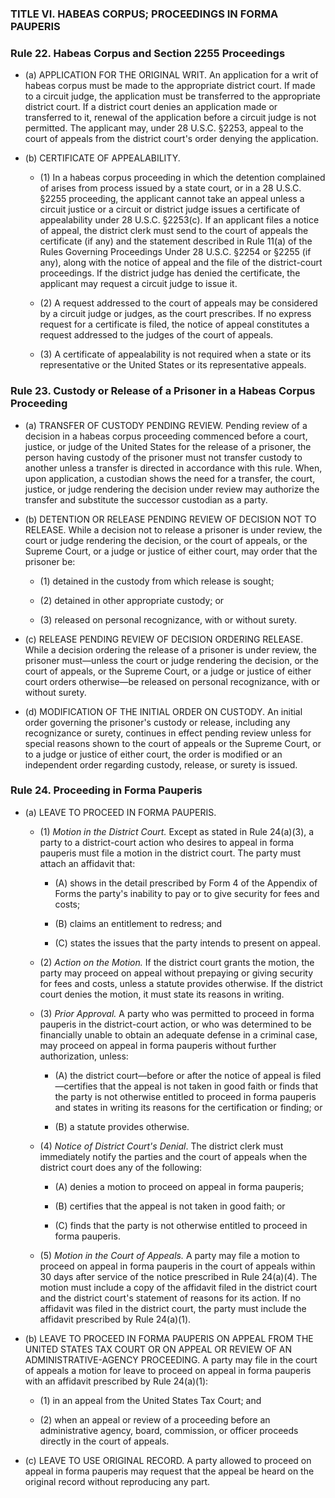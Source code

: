 ### TITLE VI. HABEAS CORPUS; PROCEEDINGS IN FORMA PAUPERIS

### Rule 22. Habeas Corpus and Section 2255 Proceedings
* (a) APPLICATION FOR THE ORIGINAL WRIT. An application for a writ of habeas corpus must be made to the appropriate district court. If made to a circuit judge, the application must be transferred to the appropriate district court. If a district court denies an application made or transferred to it, renewal of the application before a circuit judge is not permitted. The applicant may, under 28 U.S.C. §2253, appeal to the court of appeals from the district court's order denying the application.

* (b) CERTIFICATE OF APPEALABILITY.

  * (1) In a habeas corpus proceeding in which the detention complained of arises from process issued by a state court, or in a 28 U.S.C. §2255 proceeding, the applicant cannot take an appeal unless a circuit justice or a circuit or district judge issues a certificate of appealability under 28 U.S.C. §2253(c). If an applicant files a notice of appeal, the district clerk must send to the court of appeals the certificate (if any) and the statement described in Rule 11(a) of the Rules Governing Proceedings Under 28 U.S.C. §2254 or §2255 (if any), along with the notice of appeal and the file of the district-court proceedings. If the district judge has denied the certificate, the applicant may request a circuit judge to issue it.

  * (2) A request addressed to the court of appeals may be considered by a circuit judge or judges, as the court prescribes. If no express request for a certificate is filed, the notice of appeal constitutes a request addressed to the judges of the court of appeals.

  * (3) A certificate of appealability is not required when a state or its representative or the United States or its representative appeals.

### Rule 23. Custody or Release of a Prisoner in a Habeas Corpus Proceeding
* (a) TRANSFER OF CUSTODY PENDING REVIEW. Pending review of a decision in a habeas corpus proceeding commenced before a court, justice, or judge of the United States for the release of a prisoner, the person having custody of the prisoner must not transfer custody to another unless a transfer is directed in accordance with this rule. When, upon application, a custodian shows the need for a transfer, the court, justice, or judge rendering the decision under review may authorize the transfer and substitute the successor custodian as a party.

* (b) DETENTION OR RELEASE PENDING REVIEW OF DECISION NOT TO RELEASE. While a decision not to release a prisoner is under review, the court or judge rendering the decision, or the court of appeals, or the Supreme Court, or a judge or justice of either court, may order that the prisoner be:

  * (1) detained in the custody from which release is sought;

  * (2) detained in other appropriate custody; or

  * (3) released on personal recognizance, with or without surety.


* (c) RELEASE PENDING REVIEW OF DECISION ORDERING RELEASE. While a decision ordering the release of a prisoner is under review, the prisoner must—unless the court or judge rendering the decision, or the court of appeals, or the Supreme Court, or a judge or justice of either court orders otherwise—be released on personal recognizance, with or without surety.

* (d) MODIFICATION OF THE INITIAL ORDER ON CUSTODY. An initial order governing the prisoner's custody or release, including any recognizance or surety, continues in effect pending review unless for special reasons shown to the court of appeals or the Supreme Court, or to a judge or justice of either court, the order is modified or an independent order regarding custody, release, or surety is issued.

### Rule 24. Proceeding in Forma Pauperis
* (a) LEAVE TO PROCEED IN FORMA PAUPERIS.

  * (1) _Motion in the District Court._ Except as stated in Rule 24(a)(3), a party to a district-court action who desires to appeal in forma pauperis must file a motion in the district court. The party must attach an affidavit that:

    * (A) shows in the detail prescribed by Form 4 of the Appendix of Forms the party's inability to pay or to give security for fees and costs;

    * (B) claims an entitlement to redress; and

    * (C) states the issues that the party intends to present on appeal.


  * (2) _Action on the Motion._ If the district court grants the motion, the party may proceed on appeal without prepaying or giving security for fees and costs, unless a statute provides otherwise. If the district court denies the motion, it must state its reasons in writing.

  * (3) _Prior Approval._ A party who was permitted to proceed in forma pauperis in the district-court action, or who was determined to be financially unable to obtain an adequate defense in a criminal case, may proceed on appeal in forma pauperis without further authorization, unless:

    * (A) the district court—before or after the notice of appeal is filed—certifies that the appeal is not taken in good faith or finds that the party is not otherwise entitled to proceed in forma pauperis and states in writing its reasons for the certification or finding; or

    * (B) a statute provides otherwise.


  * (4) _Notice of District Court's Denial_. The district clerk must immediately notify the parties and the court of appeals when the district court does any of the following:

    * (A) denies a motion to proceed on appeal in forma pauperis;

    * (B) certifies that the appeal is not taken in good faith; or

    * (C) finds that the party is not otherwise entitled to proceed in forma pauperis.


  * (5) _Motion in the Court of Appeals._ A party may file a motion to proceed on appeal in forma pauperis in the court of appeals within 30 days after service of the notice prescribed in Rule 24(a)(4). The motion must include a copy of the affidavit filed in the district court and the district court's statement of reasons for its action. If no affidavit was filed in the district court, the party must include the affidavit prescribed by Rule 24(a)(1).


* (b) LEAVE TO PROCEED IN FORMA PAUPERIS ON APPEAL FROM THE UNITED STATES TAX COURT OR ON APPEAL OR REVIEW OF AN ADMINISTRATIVE-AGENCY PROCEEDING. A party may file in the court of appeals a motion for leave to proceed on appeal in forma pauperis with an affidavit prescribed by Rule 24(a)(1):

  * (1) in an appeal from the United States Tax Court; and

  * (2) when an appeal or review of a proceeding before an administrative agency, board, commission, or officer proceeds directly in the court of appeals.


* (c) LEAVE TO USE ORIGINAL RECORD. A party allowed to proceed on appeal in forma pauperis may request that the appeal be heard on the original record without reproducing any part.